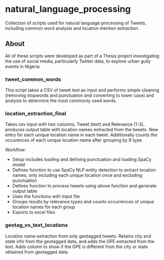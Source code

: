 # natural_language_processing
Collection of scripts used for natural language processing of Tweets, including common word analysis and location mention extraction.

## About
All of these scripts were developed as part of a Thesis project investigating the use of social media, particularly Twitter data, to explore urban gully events in Nigeria.

### tweet_common_words
This script takes a CSV of tweet text as input and performs simple cleaning (removing stopwords and punctuation and converting to lower case) and analysis to determine the most commonly used words.

### location_extraction_final
Takes csv input with two columns, Tweet (text) and Relevance (1-3), produces output table with location names extracted from the tweets. New entry for each unique location name in each tweet. Additionally counts the occurences of each unique location name after grouping by R type.

Workflow: 
- Setup includes loading and defining punctuation and loading SpaCy model
- Defines function to use SpaCy NLP entity detection to extract location names, only including each unique location once and excluding punctuation
- Defines function to process tweets using above function and generate output table 
- Uses the functions with input file
- Groups results by relevance types and counts occurrences of unique location names for each group
- Exports to excel files

### geotag_vs_text_locations
Location name extraction from only geotagged tweets. Retains city and state info from the geotagged data, and adds the GPE extracted from the text. Adds column to show if the GPE is different from the city or state obtained from geotagged data. 
